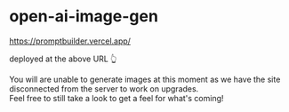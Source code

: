 # open-ai-image-gen

https://promptbuilder.vercel.app/

deployed at the above URL 👆

You will are unable to generate images at this moment as we have the site disconnected from the server to work on upgrades.
<br/>Feel free to still take a look to get a feel for what's coming!
